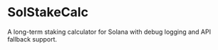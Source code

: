 # SolStakeCalc

A long-term staking calculator for Solana with debug logging and API fallback support.